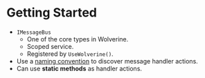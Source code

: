 # Getting Started

- `IMessageBus` 
	- One of the core types in Wolverine.
	- Scoped service.
	- Registered by `UseWolverine()`.
- Use a [naming convention](https://wolverinefx.net/guide/handlers/#rules-for-message-handlers) to discover message handler actions.
- Can use **static methods** as handler actions.

